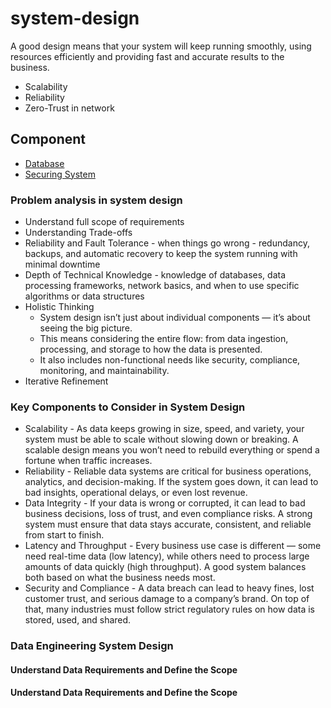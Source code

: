 # system-design

A good design means that your system will keep running smoothly, using resources efficiently and providing fast and accurate results to the business.

* Scalability
* Reliability
* Zero-Trust in network

## Component

* [Database](database/database.md)
* [Securing System](security/security.md)

### Problem analysis in system design

* Understand full scope of requirements
* Understanding Trade-offs 
* Reliability and Fault Tolerance - when things go wrong -  redundancy, backups, and automatic recovery to keep the system running with minimal downtime
* Depth of Technical Knowledge -  knowledge of databases, data processing frameworks, network basics, and when to use specific algorithms or data structures
* Holistic Thinking
    * System design isn’t just about individual components — it’s about seeing the big picture.
    * This means considering the entire flow: from data ingestion, processing, and storage to how the data is presented.
    * It also includes non-functional needs like security, compliance, monitoring, and maintainability.
* Iterative Refinement

### Key Components to Consider in System Design

* Scalability - As data keeps growing in size, speed, and variety, your system must be able to scale without slowing down or breaking. A scalable design means you won’t need to rebuild everything or spend a fortune when traffic increases.
* Reliability - Reliable data systems are critical for business operations, analytics, and decision-making. If the system goes down, it can lead to bad insights, operational delays, or even lost revenue.
* Data Integrity - If your data is wrong or corrupted, it can lead to bad business decisions, loss of trust, and even compliance risks. A strong system must ensure that data stays accurate, consistent, and reliable from start to finish.
* Latency and Throughput - Every business use case is different — some need real-time data (low latency), while others need to process large amounts of data quickly (high throughput). A good system balances both based on what the business needs most.
* Security and Compliance - A data breach can lead to heavy fines, lost customer trust, and serious damage to a company’s brand. On top of that, many industries must follow strict regulatory rules on how data is stored, used, and shared.

### Data Engineering System Design

#### Understand Data Requirements and Define the Scope

#### Understand Data Requirements and Define the Scope
